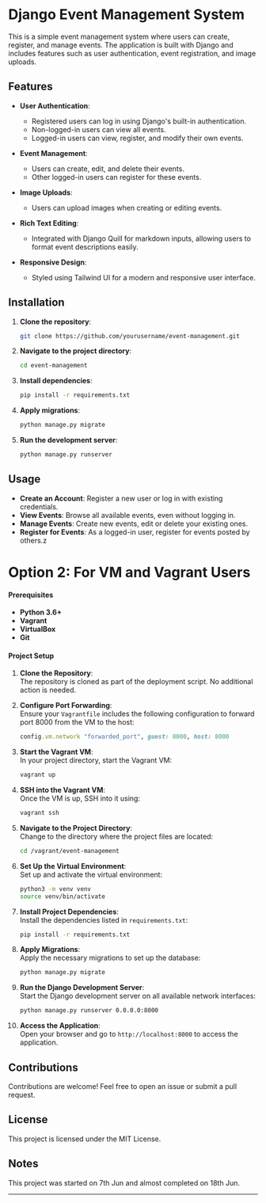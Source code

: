 # Django Event Management System

This is a simple event management system where users can create, register, and manage events. The application is built with Django and includes features such as user authentication, event registration, and image uploads.

## Features

- **User Authentication**:

  - Registered users can log in using Django's built-in authentication.
  - Non-logged-in users can view all events.
  - Logged-in users can view, register, and modify their own events.

- **Event Management**:

  - Users can create, edit, and delete their events.
  - Other logged-in users can register for these events.

- **Image Uploads**:

  - Users can upload images when creating or editing events.

- **Rich Text Editing**:

  - Integrated with Django Quill for markdown inputs, allowing users to format event descriptions easily.

- **Responsive Design**:
  - Styled using Tailwind UI for a modern and responsive user interface.

## Installation

1. **Clone the repository**:
   ```bash
   git clone https://github.com/yourusername/event-management.git
   ```
2. **Navigate to the project directory**:
   ```bash
   cd event-management
   ```
3. **Install dependencies**:
   ```bash
   pip install -r requirements.txt
   ```
4. **Apply migrations**:
   ```bash
   python manage.py migrate
   ```
5. **Run the development server**:
   ```bash
   python manage.py runserver
   ```

## Usage

- **Create an Account**: Register a new user or log in with existing credentials.
- **View Events**: Browse all available events, even without logging in.
- **Manage Events**: Create new events, edit or delete your existing ones.
- **Register for Events**: As a logged-in user, register for events posted by others.z



# Option 2: For VM and Vagrant Users

#### Prerequisites

- **Python 3.6+**
- **Vagrant**
- **VirtualBox**
- **Git**

#### Project Setup

1. **Clone the Repository**:  
   The repository is cloned as part of the deployment script. No additional action is needed.

2. **Configure Port Forwarding**:  
   Ensure your `Vagrantfile` includes the following configuration to forward port 8000 from the VM to the host:
   
   ```ruby
   config.vm.network "forwarded_port", guest: 8000, host: 8000
   ```

3. **Start the Vagrant VM**:  
   In your project directory, start the Vagrant VM:
   
   ```bash
   vagrant up
   ```

4. **SSH into the Vagrant VM**:  
   Once the VM is up, SSH into it using:
   
   ```bash
   vagrant ssh
   ```

5. **Navigate to the Project Directory**:  
   Change to the directory where the project files are located:
   
   ```bash
   cd /vagrant/event-management
   ```

6. **Set Up the Virtual Environment**:  
   Set up and activate the virtual environment:
   
   ```bash
   python3 -m venv venv
   source venv/bin/activate
   ```

7. **Install Project Dependencies**:  
   Install the dependencies listed in `requirements.txt`:
   
   ```bash
   pip install -r requirements.txt
   ```

8. **Apply Migrations**:  
   Apply the necessary migrations to set up the database:
   
   ```bash
   python manage.py migrate
   ```

9. **Run the Django Development Server**:  
   Start the Django development server on all available network interfaces:
   
   ```bash
   python manage.py runserver 0.0.0.0:8000
   ```

10. **Access the Application**:  
    Open your browser and go to `http://localhost:8000` to access the application.

## Contributions

Contributions are welcome! Feel free to open an issue or submit a pull request.

## License

This project is licensed under the MIT License.

## Notes

This project was started on 7th Jun and almost completed on 18th Jun.

---
